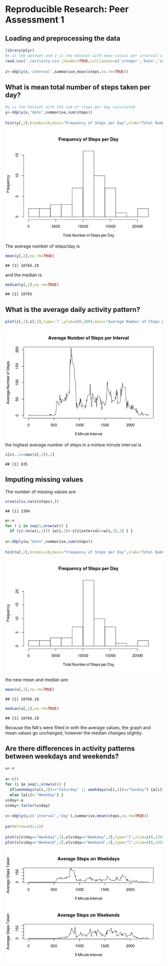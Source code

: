 # Reproducible Research: Peer Assessment 1


## Loading and preprocessing the data

```r
library(plyr)
#x is the dataset and z is the dataset with mean values per interval calculated
read.csv('./activity.csv',header=TRUE,colClasses=c('integer','Date','integer'))->x

z<-ddply(x,'interval',summarise,mean(steps,na.rm=TRUE))
```


## What is mean total number of steps taken per day?

```r
#y is the dataset with the sum of steps per day calculated
y<-ddply(x,"date",summarise,sum(steps))

hist(y[,2],breaks=10,main="Frequency of Steps per Day",xlab="Total Number of Steps per Day")
```

![](PA1_template_files/figure-html/unnamed-chunk-2-1.png) 
<br>
The average number of steps/day is

```r
mean(y[,2],na.rm=TRUE)
```

```
## [1] 10766.19
```
and the median is

```r
median(y[,2],na.rm=TRUE)
```

```
## [1] 10765
```

## What is the average daily activity pattern?

```r
plot(z[,1],z[,2],type='l',ylim=c(0,200),main="Average Number of Steps per Interval",ylab="Average Number of Steps",xlab='5 Minute Interval')
```

![](PA1_template_files/figure-html/unnamed-chunk-5-1.png) 
<br>the highest average number of steps in a mintue minute interval is


```r
z[z$..1==max(z[,2]),1]
```

```
## [1] 835
```

## Imputing missing values

The number of missing values are:

```r
nrow(x[is.na(x$steps),])
```

```
## [1] 2304
```


```r
w<-x
for ( i in seq(1,nrow(w))) {
  if (is.na(w[i,1])) {w[i,1]<-z[z$interval==w[i,3],2] } }

u<-ddply(w,"date",summarise,sum(steps))

hist(u[,2],breaks=10,main="Frequency of Steps per Day",xlab="Total Number of Steps per Day")
```

![](PA1_template_files/figure-html/unnamed-chunk-8-1.png) 

the new mean and median are:

```r
mean(u[,2],na.rm=TRUE)
```

```
## [1] 10766.19
```

```r
median(u[,2],na.rm=TRUE)
```

```
## [1] 10766.19
```

Because the NA's were filled in with the average values, the graph and mean values go unchanged, however the median changes slightly.


## Are there differences in activity patterns between weekdays and weekends?


```r
u<-x

a<-c()
for (i in seq(1,nrow(u))) {
  if(weekdays(u[i,2])=="Saturday" || weekdays(u[i,2])=="Sunday") {a[i]<-"Weekend"}
  else {a[i]<-"Weekday"} }
u$day<-a
u$day<-factor(u$day)

v<-ddply(u,c('interval','day'),summarise,mean(steps,na.rm=TRUE))

par(mfrow=c(2,1))

plot(v[v$day=="Weekday",1],v[v$day=="Weekday",3],type="l",xlim=c(0,2355),ylim=c(0,210),xlab = "5 Minute Interval",ylab="Average Steps Taken",main="Average Steps on Weekdays")
plot(v[v$day=="Weekend",1],v[v$day=="Weekend",3],type="l",xlim=c(0,2355),ylim=c(0,210),xlab = "5 Minute Interval",ylab="Average Steps Taken",main="Average Steps on Weekends")
```

![](PA1_template_files/figure-html/unnamed-chunk-10-1.png) 
